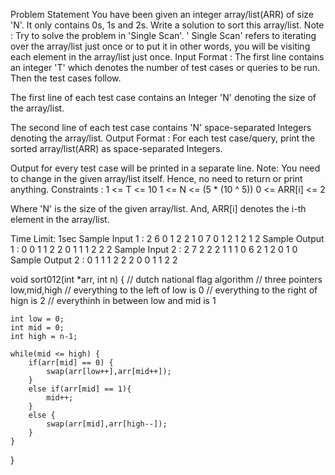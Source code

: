 Problem Statement
You have been given an integer array/list(ARR) of size 'N'. It only contains 0s, 1s and 2s. Write a solution to sort this array/list.
Note :
Try to solve the problem in 'Single Scan'. ' Single Scan' refers to iterating over the array/list just once or to put it in other words, you will be visiting each element in the array/list just once.
Input Format :
The first line contains an integer 'T' which denotes the number of test cases or queries to be run. Then the test cases follow.

The first line of each test case contains an Integer 'N' denoting the size of the array/list.

The second line of each test case contains 'N' space-separated Integers denoting the array/list.
Output Format :
For each test case/query, print the sorted array/list(ARR) as space-separated Integers.

Output for every test case will be printed in a separate line.
Note:
You need to change in the given array/list itself. Hence, no need to return or print anything.
Constraints :
1 <= T <= 10
1 <= N <= (5 * (10 ^ 5))
0 <= ARR[i] <= 2

Where 'N' is the size of the given array/list.
And, ARR[i] denotes the i-th element in the array/list.

Time Limit: 1sec 
Sample Input 1 :
2
6
0 1 2 2 1 0
7
0 1 2 1 2 1 2
Sample Output 1 :
0 0 1 1 2 2
0 1 1 1 2 2 2
Sample Input 2 :
2
7
2 2 2 1 1 1 0
6
2 1 2 0 1 0
Sample Output 2 :
0 1 1 1 2 2 2
0 0 1 1 2 2


void sort012(int *arr, int n)
{
    // dutch national flag algorithm
    // three pointers low,mid,high
    // everything to the left of low is 0
    // everything to the right of hign is 2
    // everythinh in between low and mid is 1
    
    int low = 0;
    int mid = 0;
    int high = n-1;
    
    while(mid <= high) {
        if(arr[mid] == 0) {
            swap(arr[low++],arr[mid++]);
        }
        else if(arr[mid] == 1){
            mid++;
        }
        else {
            swap(arr[mid],arr[high--]);
        }
    }
}